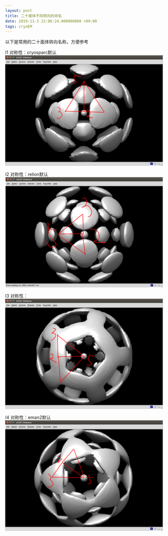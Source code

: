 ```yaml
---
layout: post
title: 二十面体不同转向的命名
date: 2019-11-3 22:06:24.000000000 +09:00
tags: cryoEM
---
```


以下是常用的二十面体转向名称，方便参考

I1 对称性：cryosparc默认
![figure1](/assets/201911/I1.png)

I2 对称性：relion默认
![figure2](/assets/201911/I2.png)

I3 对称性：
![figure3](/assets/201911/I3.png)

I4 对称性：eman2默认
![figure4](/assets/201911/I4.png)


